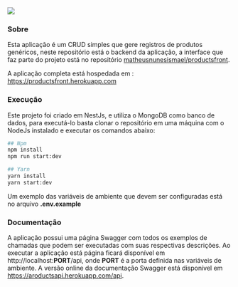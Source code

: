 
<img src="https://res.cloudinary.com/nunes/image/upload/v1659213868/products/ProductsApi_vs9fng.png"/>

### Sobre
 Esta aplicação é um CRUD simples que gere registros de produtos genéricos, neste repositório está o backend da aplicação, a interface que faz parte do projeto está no repositório [matheusnunesismael/productsfront](https://github.com/matheusnunesismael/ProductsFront).

 A aplicação completa está hospedada em : https://productsfront.herokuapp.com 

### Execução
Este projeto foi criado em NestJs, e utiliza o MongoDB como banco de dados, para executá-lo basta clonar o repositório em uma máquina com o NodeJs instalado e executar os comandos abaixo:

```bash
## Npm 
npm install
npm run start:dev

## Yarn 
yarn install
yarn start:dev
```

Um exemplo das variáveis de ambiente que devem ser configuradas está no arquivo **.env.example**

### Documentação
A aplicação possui uma página Swagger com todos os exemplos de chamadas que podem ser executadas com suas respectivas descrições. Ao executar a aplicação está página ficará disponível em http://localhost:**PORT**/api, onde **PORT** é a porta definida nas variáveis de ambiente.
A versão online da documentação Swagger está disponível em https://aroductsapi.herokuapp.com/api.
